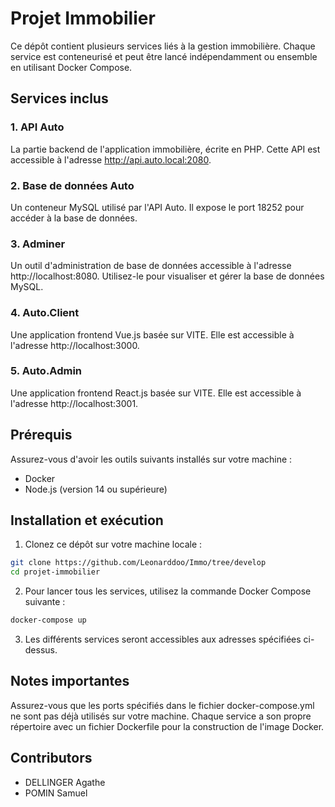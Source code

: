 # Projet Immobilier
Ce dépôt contient plusieurs services liés à la gestion immobilière. Chaque service est conteneurisé et peut être lancé indépendamment ou ensemble en utilisant Docker Compose.

## Services inclus
### 1. API Auto
   La partie backend de l'application immobilière, écrite en PHP. Cette API est accessible à l'adresse http://api.auto.local:2080.

### 2. Base de données Auto
   Un conteneur MySQL utilisé par l'API Auto. Il expose le port 18252 pour accéder à la base de données.

### 3. Adminer
   Un outil d'administration de base de données accessible à l'adresse http://localhost:8080. Utilisez-le pour visualiser et gérer la base de données MySQL.

### 4. Auto.Client
   Une application frontend Vue.js basée sur VITE. Elle est accessible à l'adresse http://localhost:3000.

### 5. Auto.Admin
   Une application frontend React.js basée sur VITE. Elle est accessible à l'adresse http://localhost:3001.

## Prérequis

Assurez-vous d'avoir les outils suivants installés sur votre machine :
- Docker
- Node.js (version 14 ou supérieure)

## Installation et exécution

1. Clonez ce dépôt sur votre machine locale :

```bash
git clone https://github.com/Leonarddoo/Immo/tree/develop
cd projet-immobilier
```

2. Pour lancer tous les services, utilisez la commande Docker Compose suivante :
````bash
docker-compose up
````

3. Les différents services seront accessibles aux adresses spécifiées ci-dessus.

## Notes importantes
Assurez-vous que les ports spécifiés dans le fichier docker-compose.yml ne sont pas déjà utilisés sur votre machine.
Chaque service a son propre répertoire avec un fichier Dockerfile pour la construction de l'image Docker.

## Contributors
- DELLINGER Agathe
- POMIN Samuel